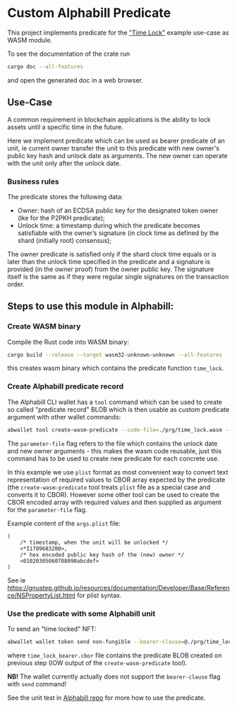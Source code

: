 # Custom Alphabill Predicate

This project implements predicate for the 
["Time Lock"](https://guardtime.atlassian.net/wiki/spaces/AB/pages/4690575396/Example+Use-Case+Time+Lock)
example use-case as WASM module.

To see the documentation of the crate run
```sh
cargo doc --all-features
```
and open the generated doc in a web browser.

## Use-Case

A common requirement in blockchain applications is the ability to lock assets until a
specific time in the future.

Here we implement predicate which can be used as bearer predicate of an unit, ie current
owner transfer the unit to this predicate with new owner's public key hash and unlock date
as arguments. The new owner can operate with the unit only after the unlock date.


### Business rules

The predicate stores the following data:
- Owner: hash of an ECDSA public key for the designated token owner (lke for the P2PKH predicate);
- Unlock time: a timestamp during which the predicate becomes satisfiable with the owner’s signature (in clock time as defined by the shard (initially root) consensus);

The owner predicate is satisfied only if the shard clock time equals or is later than the unlock time specified in the predicate and a signature is provided (in the owner proof) from the owner public key. The signature itself is the same as if they were regular single signatures on the transaction order.


## Steps to use this module in Alphabill:

### Create WASM binary

Compile the Rust code into WASM binary:
```sh
cargo build --release --target wasm32-unknown-unknown --all-features
```
this creates wasm binary which contains the predicate function `time_lock`.

### Create Alphabill predicate record

The Alphabill CLI wallet has a `tool` command which can be used to create so
called "predicate record" BLOB which is then usable as custom predicate
argument with other wallet commands:

```sh
abwallet tool create-wasm-predicate --code-file=./prg/time_lock.wasm --entrypoint=time_lock --parameter-file=./prg/args.plist --output=./prg/time_lock_bearer.cbor
```
The `parameter-file` flag refers to the file which contains the unlock date and new
owner arguments - this makes the wasm code reusable, just this command has to be
used to create new predicate for each concrete use.

In this example we use `plist` format as most convenient way to convert text
representation of required values to CBOR array expected by the predicate (the
`create-wasm-predicate` tool treats `plist` file as a special case and converts it
to CBOR).
However some other tool can be used to create the CBOR encoded array with required
values and then supplied as argument for the `parameter-file` flag.

Example content of the `args.plist` file:
```plist
(
    /* timestamp, when the unit will be unlocked */
    <*I1709683200>,
    /* hex encoded public key hash of the (new) owner */
    <01020305060708090abcdef>
)
```
See ie https://gnustep.github.io/resources/documentation/Developer/Base/Reference/NSPropertyList.html
for plist syntax.

### Use the predicate with some Alphabill unit

To send an "time locked" NFT:
```sh
abwallet wallet token send non-fungible --bearer-clause=@./prg/time_lock_bearer.cbor --token-identifier <TOKEN-ID>
```
where `time_lock_bearer.cbor` file contains the predicate BLOB created
on previous step (IOW output of the `create-wasm-predicate` tool). 

**NB!** The wallet currently actually does not support the `bearer-clause` flag with `send` command!

See the unit test in
[Alphabill repo](https://github.com/alphabill-org/alphabill/blob/main/predicates/wasm/wvm/demo_time_lock_test.go)
for more how to use the predicate.